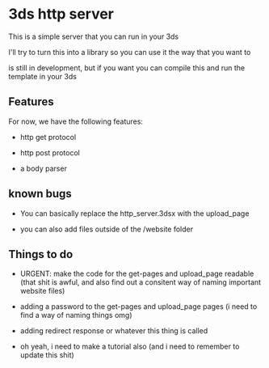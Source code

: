 # 3ds http server

This is a simple server that you can run in your 3ds

I'll try to turn this into a library so you can use it the way that you want to

is still in development, but if you want you can compile this and run the template in your 3ds

## Features

For now, we have the following features:

- http get protocol

- http post protocol

- a body parser

## known bugs

- You can basically replace the http_server.3dsx with the upload_page

- you can also add files outside of the /website folder

## Things to do

- URGENT: make the code for the get-pages and upload_page readable (that shit is awful, and also find out a consitent way of naming important website files)

- adding a password to the get-pages and upload_page pages (i need to find a way of naming things omg)

- adding redirect response or whatever this thing is called

- oh yeah, i need to make a tutorial also (and i need to remember to update this shit)
